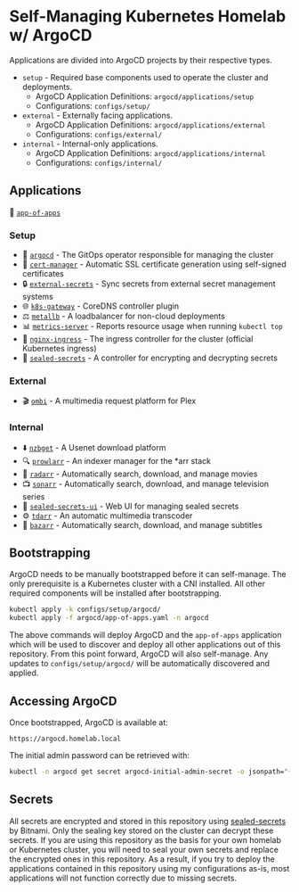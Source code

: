 # Self-Managing Kubernetes Homelab w/ ArgoCD

Applications are divided into ArgoCD projects by their respective types.

- `setup` - Required base components used to operate the cluster and deployments.
  - ArgoCD Application Definitions: `argocd/applications/setup`
  - Configurations: `configs/setup/`
- `external` - Externally facing applications.
  - ArgoCD Application Definitions: `argocd/applications/external`
  - Configurations: `configs/external/`
- `internal` - Internal-only applications.
  - ArgoCD Application Definitions: `argocd/applications/internal`
  - Configurations: `configs/internal/`

## Applications

🔄 [`app-of-apps`](argocd/app-of-apps.yaml)

### Setup

- 🔵 [`argocd`](https://argoproj.github.io/cd/) - The GitOps operator responsible for managing the cluster
- 🔐 [`cert-manager`](https://cert-manager.io/) - Automatic SSL certificate generation using self-signed certificates
- 🔒 [`external-secrets`](https://external-secrets.io/) - Sync secrets from external secret management systems
- 🌐 [`k8s-gateway`](https://github.com/ori-edge/k8s_gateway) - CoreDNS controller plugin
- ⚖️ [`metallb`](https://metallb.universe.tf/) - A loadbalancer for non-cloud deployments
- 📊 [`metrics-server`](https://github.com/kubernetes-sigs/metrics-server) - Reports resource usage when running `kubectl top`
- 🚀 [`nginx-ingress`](https://github.com/kubernetes/ingress-nginx) - The ingress controller for the cluster (official Kubernetes ingress)
- 🔐 [`sealed-secrets`](https://github.com/bitnami-labs/sealed-secrets) - A controller for encrypting and decrypting secrets

### External

- 🎬 [`ombi`](https://ombi.io/) - A multimedia request platform for Plex

### Internal

- ⬇️ [`nzbget`](https://nzbget.net/) - A Usenet download platform
- 🔍 [`prowlarr`](https://prowlarr.com/) - An indexer manager for the *arr stack
- 🎥 [`radarr`](https://radarr.video/) - Automatically search, download, and manage movies
- 📺 [`sonarr`](https://sonarr.tv/) - Automatically search, download, and manage television series
- 🔐 [`sealed-secrets-ui`](https://github.com/komodor-io/sealed-secrets-ui) - Web UI for managing sealed secrets
- ⚙️ [`tdarr`](https://tdarr.io/) - An automatic multimedia transcoder
- 📝 [`bazarr`](https://www.bazarr.media/) - Automatically search, download, and manage subtitles

## Bootstrapping

ArgoCD needs to be manually bootstrapped before it can self-manage. The only prerequisite is a Kubernetes cluster with a CNI installed. All other required components will be installed after bootstrapping.

```bash
kubectl apply -k configs/setup/argocd/
kubectl apply -f argocd/app-of-apps.yaml -n argocd
```

The above commands will deploy ArgoCD and the `app-of-apps` application which will be used to discover and deploy all other applications out of this repository. From this point forward, ArgoCD will also self-manage. Any updates to `configs/setup/argocd/` will be automatically discovered and applied.

## Accessing ArgoCD

Once bootstrapped, ArgoCD is available at:

```
https://argocd.homelab.local
```

The initial admin password can be retrieved with:

```bash
kubectl -n argocd get secret argocd-initial-admin-secret -o jsonpath="{.data.password}" | base64 -d
```

## Secrets

All secrets are encrypted and stored in this repository using [sealed-secrets](https://github.com/bitnami-labs/sealed-secrets) by Bitnami. Only the sealing key stored on the cluster can decrypt these secrets. If you are using this repository as the basis for your own homelab or Kubernetes cluster, you will need to seal your own secrets and replace the encrypted ones in this repository. As a result, if you try to deploy the applications contained in this repository using my configurations as-is, most applications will not function correctly due to missing secrets.

